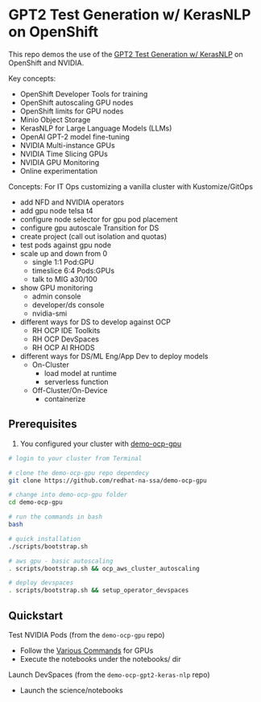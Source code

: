 # GPT2 Test Generation w/ KerasNLP on OpenShift

This repo demos the use of the [GPT2 Test Generation w/ KerasNLP](https://keras.io/examples/generative/gpt2_text_generation_with_kerasnlp/)
on OpenShift and NVIDIA.

Key concepts:
- OpenShift Developer Tools for training
- OpenShift autoscaling GPU nodes
- OpenShift limits for GPU nodes
- Minio Object Storage
- KerasNLP for Large Language Models (LLMs)
- OpenAI GPT-2 model fine-tuning
- NVIDIA Multi-instance GPUs
- NVIDIA Time Slicing GPUs
- NVIDIA GPU Monitoring
- Online experimentation

Concepts:
For IT Ops customizing a vanilla cluster with Kustomize/GitOps
- add NFD and NVIDIA operators
- add gpu node telsa t4
- configure node selector for gpu pod placement
- configure gpu autoscale
Transition for DS
- create project (call out isolation and quotas)
- test pods against gpu node
- scale up and down from 0
    - single 1:1 Pod:GPU
    - timeslice 6:4 Pods:GPUs
    - talk to MIG a30/100
- show GPU monitoring
    - admin console
    - developer/ds console
    - nvidia-smi
- different ways for DS to develop against OCP
    - RH OCP IDE Toolkits
    - RH OCP DevSpaces
    - RH OCP AI RHODS
- different ways for DS/ML Eng/App Dev to deploy models
    - On-Cluster
        - load model at runtime
        - serverless function
    - Off-Cluster/On-Device
        - containerize


## Prerequisites

1. You configured your cluster with [demo-ocp-gpu](https://github.com/redhat-na-ssa/demo-ocp-gpu)

```bash
# login to your cluster from Terminal

# clone the demo-ocp-gpu repo dependecy
git clone https://github.com/redhat-na-ssa/demo-ocp-gpu

# change into demo-ocp-gpu folder
cd demo-ocp-gpu

# run the commands in bash
bash

# quick installation
./scripts/bootstrap.sh

# aws gpu - basic autoscaling
. scripts/bootstrap.sh && ocp_aws_cluster_autoscaling

# deploy devspaces
. scripts/bootstrap.sh && setup_operator_devspaces
```

## Quickstart

Test NVIDIA Pods (from the `demo-ocp-gpu` repo)
- Follow the [Various Commands](https://github.com/redhat-na-ssa/demo-ocp-gpu/tree/main#various-commands) for GPUs
- Execute the notebooks under the notebooks/ dir

Launch DevSpaces (from the `demo-ocp-gpt2-keras-nlp` repo)
- Launch the science/notebooks


